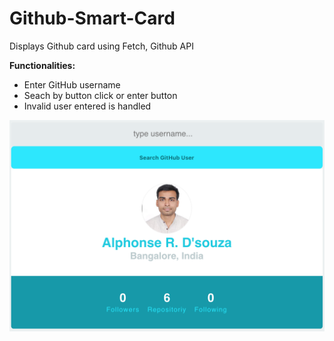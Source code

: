 # Github-Smart-Card
Displays Github card using Fetch, Github API

<b> Functionalities: </b>

* Enter GitHub username
* Seach by button click or enter button
* Invalid user entered is handled


<img src="./Screenshots/Output.png"
     alt="Markdown Monster icon"
     style="float: left; margin-right: 10px;" />
